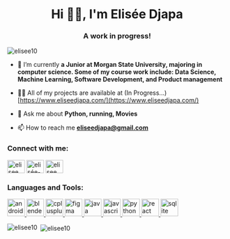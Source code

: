

<h1 align="center">Hi 🤟🏾, I'm Elisée Djapa</h1>
<h3 align="center">A work in progress!</h3>

<p align="left"> <img src="https://komarev.com/ghpvc/?username=elisee10&label=Profile%20views&color=0e75b6&style=flat" alt="elisee10" /> </p>

- 🌱 I’m currently **a Junior at Morgan State University, majoring in computer science. Some of my course work include: Data Science, Machine Learning, Software Development, and Product management**

- 👨‍💻 All of my projects are available at (In Progress...) [https://www.eliseedjapa.com/](https://www.eliseedjapa.com/)

- 💬 Ask me about **Python, running, Movies**

- 📫 How to reach me **eliseedjapa@gmail.com**

<h3 align="left">Connect with me:</h3>
<p align="left">
<a href="https://twitter.com/elisee_djapa" target="blank"><img align="center" src="https://cdn.jsdelivr.net/npm/simple-icons@3.0.1/icons/twitter.svg" alt="elisee_djapa" height="30" width="40" /></a>
<a href="https://linkedin.com/in/elisée-djapa" target="blank"><img align="center" src="https://cdn.jsdelivr.net/npm/simple-icons@3.0.1/icons/linkedin.svg" alt="elisée-djapa" height="30" width="40" /></a>
<a href="https://instagram.com/elisee_d1" target="blank"><img align="center" src="https://cdn.jsdelivr.net/npm/simple-icons@3.0.1/icons/instagram.svg" alt="elisee_d1" height="30" width="40" /></a>
</p>

<h3 align="left">Languages and Tools:</h3>
<p align="left"> <a href="https://developer.android.com" target="_blank"> <img src="https://devicons.github.io/devicon/devicon.git/icons/android/android-original-wordmark.svg" alt="android" width="40" height="40"/> </a> <a href="https://www.blender.org/" target="_blank"> <img src="https://download.blender.org/branding/community/blender_community_badge_white.svg" alt="blender" width="40" height="40"/> </a> <a href="https://www.w3schools.com/cpp/" target="_blank"> <img src="https://devicons.github.io/devicon/devicon.git/icons/cplusplus/cplusplus-original.svg" alt="cplusplus" width="40" height="40"/> </a> <a href="https://www.figma.com/" target="_blank"> <img src="https://www.vectorlogo.zone/logos/figma/figma-icon.svg" alt="figma" width="40" height="40"/> </a> <a href="https://www.java.com" target="_blank"> <img src="https://devicons.github.io/devicon/devicon.git/icons/java/java-original-wordmark.svg" alt="java" width="40" height="40"/> </a> <a href="https://developer.mozilla.org/en-US/docs/Web/JavaScript" target="_blank"> <img src="https://devicons.github.io/devicon/devicon.git/icons/javascript/javascript-original.svg" alt="javascript" width="40" height="40"/> </a> <a href="https://www.python.org" target="_blank"> <img src="https://devicons.github.io/devicon/devicon.git/icons/python/python-original.svg" alt="python" width="40" height="40"/> </a> <a href="https://reactjs.org/" target="_blank"> <img src="https://devicons.github.io/devicon/devicon.git/icons/react/react-original-wordmark.svg" alt="react" width="40" height="40"/> </a> <a href="https://www.sqlite.org/" target="_blank"> <img src="https://www.vectorlogo.zone/logos/sqlite/sqlite-icon.svg" alt="sqlite" width="40" height="40"/> </a> </p>

<p><img align="left" src="https://github-readme-stats.vercel.app/api/top-langs?username=elisee10&show_icons=true&locale=en&layout=compact" alt="elisee10" /></p>

<p>&nbsp;<img align="center" src="https://github-readme-stats.vercel.app/api?username=elisee10&show_icons=true&locale=en" alt="elisee10" /></p>
